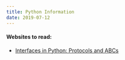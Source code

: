```yaml
---
title: Python Information
date: 2019-07-12
---
```


#### Websites to read:
* [Interfaces in Python: Protocols and ABCs](http://masnun.rocks/2017/04/15/interfaces-in-python-protocols-and-abcs/)
